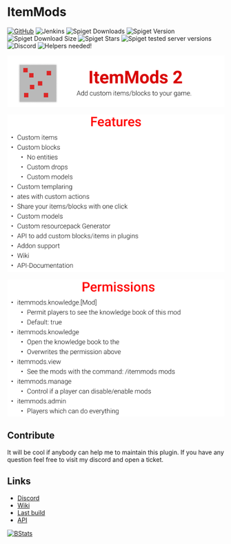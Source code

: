 # ItemMods

[![GitHub](https://img.shields.io/github/license/CodeDoctorDE/ItemMods?style=for-the-badge)](LICENSE)
![Jenkins](https://img.shields.io/jenkins/build?jobUrl=https%3A%2F%2Fci.codemc.io%2Fjob%2FCodeDoctorDE%2Fjob%2FItemMods%2F&style=for-the-badge)
![Spiget Downloads](https://img.shields.io/spiget/downloads/72461?style=for-the-badge)
![Spiget Version](https://img.shields.io/spiget/version/72461?style=for-the-badge)
![Spiget Download Size](https://img.shields.io/spiget/download-size/72461?style=for-the-badge)
![Spiget Stars](https://img.shields.io/spiget/stars/72461?style=for-the-badge)
![Spiget tested server versions](https://img.shields.io/spiget/tested-versions/72461?style=for-the-badge)
![Discord](https://img.shields.io/discord/586558998749118467?style=for-the-badge)
![Helpers needed!](https://img.shields.io/badge/Helpers-needed-orange?style=for-the-badge)

![Header](./assets/Header.png)

![Features](./assets/Features.png)

![Permissions](./assets/Permission.png)



## Contribute

It will be cool if anybody can help me to maintain this plugin. If you have any question feel free to visit my discord and open a ticket.


## Links

* [Discord](https://discord.gg/WzcRNGF)
* [Wiki](https://github.com/CodeDoctorDE/ItemMods/wiki)
* [Last build](https://ci.codemc.io/job/CodeDoctorDE/job/ItemMods/lastSuccessfulBuild/)
* [API](https://github.com/CodeDoctorDE/ItemMods/wiki/api)

[![BStats](https://bstats.org/signatures/bukkit/ItemMods.svg)](https://bstats.org/plugin/bukkit/ItemMods)
